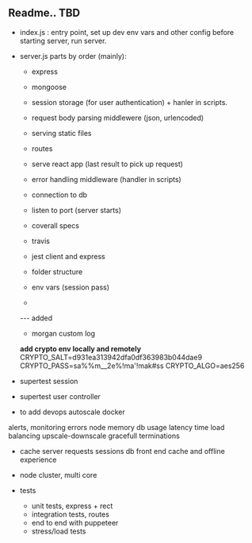 ## Readme.. TBD

* index.js : entry point, set up dev env vars and other config before starting server, run server.

* server.js parts by order (mainly):
   * express
   * mongoose 
   * session storage (for user authentication) + hanler in scripts.
   * request body parsing middlewere (json, urlencoded)
   * serving static files
   * routes
   * serve react app (last result to pick up request)
   * error handling middleware (handler in scripts)
   * connection to db
   * listen to port (server starts)
  
  * coverall specs 

  * travis

  * jest client and express

  * folder structure

  * env vars (session pass)

  * 

  --- added
  * morgan custom log

  **add crypto env locally and remotely**
CRYPTO_SALT=d931ea313942dfa0df363983b044dae9
CRYPTO_PASS=sa%%m__2e%!ma'!mak#ss
CRYPTO_ALGO=aes256

* supertest session
* supertest user controller

* to add
devops
   autoscale
   docker

alerts, monitoring
   errors
   node memory
   db usage
   latency time
   load balancing upscale-downscale
   gracefull terminations

* cache
   server requests
   sessions
   db
   front end cache and offline experience

* node cluster, multi core

* tests
   * unit tests, express + rect
   * integration tests, routes
   * end to end with puppeteer
   * stress/load tests
